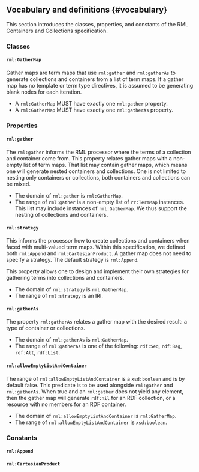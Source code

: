 ## Vocabulary and definitions {#vocabulary}

This section introduces the classes, properties, and constants of the RML Containers and Collections specification.

### Classes

#### `rml:GatherMap`
Gather maps are term maps that use `rml:gather` and `rml:gatherAs` to generate collections and containers from a list of term maps. If a gather map has no template or term type directives, it is assumed to be generating blank nodes for each iteration.

* A `rml:GatherMap` MUST have exactly one `rml:gather` property.
* A `rml:GatherMap` MUST have exactly one `rml:gatherAs` property.

### Properties

#### `rml:gather`

The `rml:gather` informs the RML processor where the terms of a collection and container come from. This property relates gather maps with a non-empty list of term maps. That list may contain gather maps, which means one will generate nested containers and collections. One is not limited to nesting only containers or collections, both containers and collections can be mixed.

* The domain of `rml:gather` is `rml:GatherMap`.
* The range of `rml:gather` is a non-empty list of `rr:TermMap` instances. This list may include instances of `rml:GatherMap`. We thus support the nesting of collections and containers.

#### `rml:strategy`
This informs the processor how to create collections and containers when faced with multi-valued term maps. Within this specification, we defined both `rml:Append` and `rml:CartesianProduct`. A gather map does not need to specify a strategy. The default strategy is `rml:Append`.

This property allows one to design and implement their own strategies for gathering terms into collections and containers.

* The domain of `rml:strategy` is `rml:GatherMap`.
* The range of `rml:strategy` is an IRI.

#### `rml:gatherAs`

The property `rml:gatherAs` relates a gather map with the desired result: a type of container or collections.

* The domain of `rml:gatherAs` is `rml:GatherMap`.
* The range of `rml:gatherAs` is one of the following: `rdf:Seq`, `rdf:Bag`, `rdf:Alt`, `rdf:List`.

#### `rml:allowEmptyListAndContainer`
The range of `rml:allowEmptyListAndContainer` is a `xsd:boolean` and is by default false. This predicate is to be used alongside `rml:gather` and `rml:gatherAs`. When true and an `rml:gather` does not yield any element, then the gather map will generate `rdf:nil` for an RDF collection, or a resource with no members for an RDF container.

* The domain of `rml:allowEmptyListAndContainer` is `rml:GatherMap`.
* The range of `rml:allowEmptyListAndContainer` is `xsd:boolean`.

### Constants

#### `rml:Append`
#### `rml:CartesianProduct`